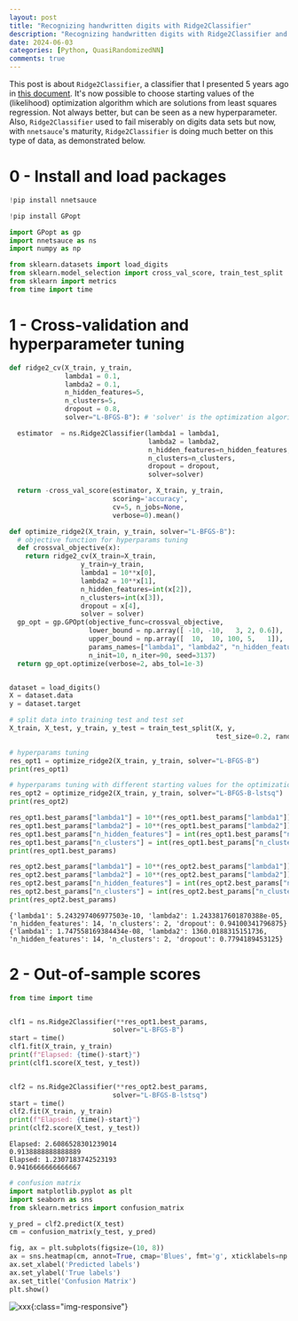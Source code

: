 ```yaml
---
layout: post
title: "Recognizing handwritten digits with Ridge2Classifier"
description: "Recognizing handwritten digits with Ridge2Classifier and log-likelihood loss."
date: 2024-06-03
categories: [Python, QuasiRandomizedNN]
comments: true
---
```


This post is about `Ridge2Classifier`, a classifier that I presented 5 years ago in [this document](https://www.researchgate.net/publication/334706878_Multinomial_logistic_regression_using_quasi-randomized_networks?_sg%5B0%5D=NPKnuErQR9Y_2rArlBo1jVTWO-_Z_cnAoGCBezmSnEOgtzg18-jIPIWqWVZnbSvMQBUwDxG6k_HdssAbGVaOXheKOr4eiAoJCCF05EMT.djK2qEK_BkajhqKGRK2UgnEEQw-674gr8r7T_EDclTn7a3qVWQA9R8_OtxemjKjmOaBPP_FDdO8QV2xglL7CjA&_tp=eyJjb250ZXh0Ijp7ImZpcnN0UGFnZSI6InByb2ZpbGUiLCJwYWdlIjoicHJvZmlsZSIsInByZXZpb3VzUGFnZSI6InByb2ZpbGUiLCJwb3NpdGlvbiI6InBhZ2VDb250ZW50In19). It's now possible to choose starting values of the (likelihood) optimization algorithm which are solutions from least squares regression. Not always better,
but can be seen as a new hyperparameter. Also, `Ridge2Classifier` used to fail miserably on digits data sets but now, with `nnetsauce`'s maturity, `Ridge2Classifier` is doing much better on this type of data, as demonstrated below.

# 0 - Install and load packages


```python
!pip install nnetsauce
```


```python
!pip install GPopt
```


```python
import GPopt as gp
import nnetsauce as ns
import numpy as np

from sklearn.datasets import load_digits
from sklearn.model_selection import cross_val_score, train_test_split
from sklearn import metrics
from time import time
```

# 1 - Cross-validation and hyperparameter tuning


```python
def ridge2_cv(X_train, y_train,
              lambda1 = 0.1,
              lambda2 = 0.1,
              n_hidden_features=5,
              n_clusters=5,
              dropout = 0.8,
              solver="L-BFGS-B"): # 'solver' is the optimization algorithm

  estimator  = ns.Ridge2Classifier(lambda1 = lambda1,
                                   lambda2 = lambda2,
                                   n_hidden_features=n_hidden_features,
                                   n_clusters=n_clusters,
                                   dropout = dropout,
                                   solver=solver)

  return -cross_val_score(estimator, X_train, y_train,
                          scoring='accuracy',
                          cv=5, n_jobs=None,
                          verbose=0).mean()

def optimize_ridge2(X_train, y_train, solver="L-BFGS-B"):
  # objective function for hyperparams tuning
  def crossval_objective(x):
    return ridge2_cv(X_train=X_train,
                  y_train=y_train,
                  lambda1 = 10**x[0],
                  lambda2 = 10**x[1],
                  n_hidden_features=int(x[2]),
                  n_clusters=int(x[3]),
                  dropout = x[4],
                  solver = solver)
  gp_opt = gp.GPOpt(objective_func=crossval_objective,
                    lower_bound = np.array([ -10, -10,   3, 2, 0.6]),
                    upper_bound = np.array([  10,  10, 100, 5,   1]),
                    params_names=["lambda1", "lambda2", "n_hidden_features", "n_clusters", "dropout"],
                    n_init=10, n_iter=90, seed=3137)
  return gp_opt.optimize(verbose=2, abs_tol=1e-3)

```


```python

```


```python
dataset = load_digits()
X = dataset.data
y = dataset.target

# split data into training test and test set
X_train, X_test, y_train, y_test = train_test_split(X, y,
                                                    test_size=0.2, random_state=3137)

# hyperparams tuning
res_opt1 = optimize_ridge2(X_train, y_train, solver="L-BFGS-B")
print(res_opt1)

# hyperparams tuning with different starting values for the optimization algorithm
res_opt2 = optimize_ridge2(X_train, y_train, solver="L-BFGS-B-lstsq")
print(res_opt2)
```


```python
res_opt1.best_params["lambda1"] = 10**(res_opt1.best_params["lambda1"])
res_opt1.best_params["lambda2"] = 10**(res_opt1.best_params["lambda2"])
res_opt1.best_params["n_hidden_features"] = int(res_opt1.best_params["n_hidden_features"])
res_opt1.best_params["n_clusters"] = int(res_opt1.best_params["n_clusters"])
print(res_opt1.best_params)

res_opt2.best_params["lambda1"] = 10**(res_opt2.best_params["lambda1"])
res_opt2.best_params["lambda2"] = 10**(res_opt2.best_params["lambda2"])
res_opt2.best_params["n_hidden_features"] = int(res_opt2.best_params["n_hidden_features"])
res_opt2.best_params["n_clusters"] = int(res_opt2.best_params["n_clusters"])
print(res_opt2.best_params)
```

    {'lambda1': 5.243297406977503e-10, 'lambda2': 1.2433817601870388e-05, 'n_hidden_features': 14, 'n_clusters': 2, 'dropout': 0.94100341796875}
    {'lambda1': 1.747558169384434e-08, 'lambda2': 1360.0188315151736, 'n_hidden_features': 14, 'n_clusters': 2, 'dropout': 0.7794189453125}


# 2 - Out-of-sample scores


```python
from time import time


clf1 = ns.Ridge2Classifier(**res_opt1.best_params,
                          solver="L-BFGS-B")
start = time()
clf1.fit(X_train, y_train)
print(f"Elapsed: {time()-start}")
print(clf1.score(X_test, y_test))


clf2 = ns.Ridge2Classifier(**res_opt2.best_params,
                          solver="L-BFGS-B-lstsq")
start = time()
clf2.fit(X_train, y_train)
print(f"Elapsed: {time()-start}")
print(clf2.score(X_test, y_test))
```

    Elapsed: 2.6086528301239014
    0.9138888888888889
    Elapsed: 1.2307183742523193
    0.9416666666666667



```python
# confusion matrix
import matplotlib.pyplot as plt
import seaborn as sns
from sklearn.metrics import confusion_matrix

y_pred = clf2.predict(X_test)
cm = confusion_matrix(y_test, y_pred)

fig, ax = plt.subplots(figsize=(10, 8))
ax = sns.heatmap(cm, annot=True, cmap='Blues', fmt='g', xticklabels=np.arange(0, 10), yticklabels=np.arange(0, 10))
ax.set_xlabel('Predicted labels')
ax.set_ylabel('True labels')
ax.set_title('Confusion Matrix')
plt.show()
```


![xxx]({{base}}/images/2024-06-03/2024-06-03-image1.png){:class="img-responsive"}      

